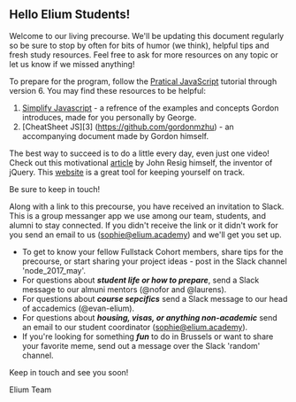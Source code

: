 
## Hello Elium Students!

Welcome to our living precourse.  We'll be updating this document regularly so be sure to stop by often for bits of humor (we think), helpful tips and fresh study resources.  Feel free to ask for more resources on any topic or let us know if we missed anything!


To prepare for the program, follow the [Pratical JavaScript](https://watchandcode.com/p/practical-javascript) tutorial through version 6. 
You may find these resources to be helpful:  
	
1. [Simplify Javascript](https://github.com/GeorgeFourikis/Simplify-JavaScript) - a refrence of the examples and concepts Gordon introduces, made for you personally by George.   
2. [CheatSheet JS][3] (https://github.com/gordonmzhu) - an accompanying document made by Gordon himself.

The best way to succeed is to do a little every day, even just one video!  Check out this motivational [article](http://ejohn.org/blog/write-code-every-day/) by John Resig himself, the inventor of jQuery.  This [website](https://codehalf.com) is a great tool for keeping yourself on track.

Be sure to keep in touch!  

Along with a link to this precourse, you have received an invitation to Slack.  This is a group messanger app we use among our team, students, and alumni to stay connected.  If you didn't receive the link or it didn't work for you send an email to us (sophie@elium.academy) and we'll get you set up.
* To get to know your fellow Fullstack Cohort members, share tips for the precourse, or start sharing your project ideas - post in the Slack channel 'node_2017_may'.
* For questions about **_student life or how to prepare_**, send a Slack message to our almuni mentors (@nofor and @laurens).
* For questions about **_course sepcifics_** send a Slack message to our head of accademics (@evan-elium).
* For questions about **_housing, visas, or anything non-academic_** send an email to our student coordinator (sophie@elium.academy).
* If you're looking for something **_fun_** to do in Brussels or want to share your favorite meme, send out a message over the Slack 'random' channel.

Keep in touch and see you soon!

Elium Team


